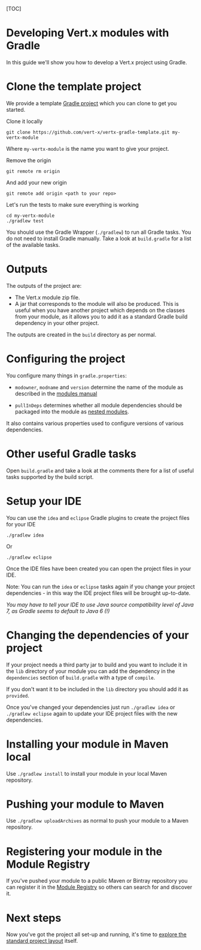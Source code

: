 <!--
This work is licensed under the Creative Commons Attribution-ShareAlike 3.0 Unported License.
To view a copy of this license, visit http://creativecommons.org/licenses/by-sa/3.0/ or send
a letter to Creative Commons, 444 Castro Street, Suite 900, Mountain View, California, 94041, USA.
-->

[TOC]

# Developing Vert.x modules with Gradle

In this guide we'll show you how to develop a Vert.x project using Gradle.

# Clone the template project

We provide a template [Gradle project](https://github.com/vert-x/vertx-gradle-template) which you can clone to get you started.

Clone it locally

    git clone https://github.com/vert-x/vertx-gradle-template.git my-vertx-module

Where `my-vertx-module` is the name you want to give your project.

Remove the origin

    git remote rm origin

And add your new origin

    git remote add origin <path to your repo>

Let's run the tests to make sure everything is working

    cd my-vertx-module
    ./gradlew test

You should use the Gradle Wrapper (`./gradlew`) to run all Gradle tasks. You do not need to install Gradle manually. Take a look at `build.gradle` for a list of the available tasks.

# Outputs

The outputs of the project are:

* The Vert.x module zip file.
* A jar that corresponds to the module will also be produced. This is useful when you have another project which depends on the classes from your module, as it allows you to add it as a standard Gradle build dependency in your other project.

The outputs are created in the `build` directory as per normal.

# Configuring the project

You configure many things in `gradle.properties`:

* `modowner`, `modname` and `version` determine the name of the module as described in the [modules manual](mods_manual.html#mod-id)

* `pullInDeps` determines whether all module dependencies should be packaged into the module as [nested modules](mods_manual.html#nested-mods). 

It also contains various properties used to configure versions of various dependencies.


# Other useful Gradle tasks

Open `build.gradle` and take a look at the comments there for a list of useful tasks supported by the build script.

# Setup your IDE

You can use the `idea` and `eclipse` Gradle plugins to create the project files for your IDE

    ./gradlew idea

Or

    ./gradlew eclipse

Once the IDE files have been created you can open the project files in your IDE.

Note: You can run the `idea` or `eclipse` tasks again if you change your project dependencies - in this way the IDE project files will be brought up-to-date.

*You may have to tell your IDE to use Java source compatibility level of Java 7, as Gradle seems to default to Java 6 (!)*

# Changing the dependencies of your project

If your project needs a third party jar to build and you want to include it in the `lib` directory of your module you can add the dependency in the `dependencies` section of `build.gradle` with a type of `compile`.

If you don't want it to be included in the `lib` directory you should add it as `provided`.

Once you've changed your dependencies just run `./gradlew idea` or `./gradlew eclipse` again to update your IDE project files with the new dependencies.

# Installing your module in Maven local

Use `./gradlew install` to install your module in your local Maven repository.

# Pushing your module to Maven

Use `./gradlew uploadArchives` as normal to push your module to a Maven repository.

# Registering your module in the Module Registry

If you've pushed your module to a public Maven or Bintray repository you can register it in the [Module Registry](http://modulereg.vertx.io) so others can search for and discover it.


# Next steps

Now you've got the project all set-up and running, it's time to [explore the standard project layout](dev_guide.html) itself.



